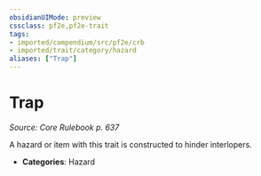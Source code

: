 ```yaml
---
obsidianUIMode: preview
cssclass: pf2e,pf2e-trait
tags:
- imported/compendium/src/pf2e/crb
- imported/trait/category/hazard
aliases: ["Trap"]
---
```

# Trap  
*Source: Core Rulebook p. 637*  

A hazard or item with this trait is constructed to hinder interlopers.

- **Categories**: Hazard